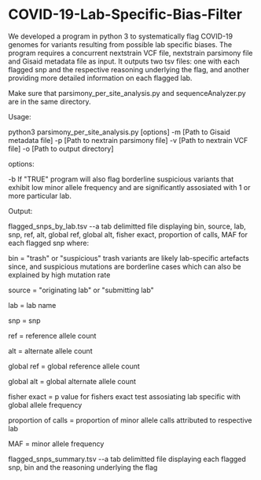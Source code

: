 # COVID-19-Lab-Specific-Bias-Filter
We developed a program in python 3 to systematically flag COVID-19 genomes for variants resulting from possible lab specific biases. The program requires a concurrent nextstrain VCF file, nextstrain parsimony file and Gisaid metadata file as input. It outputs two tsv files: one with each flagged snp and the respective reasoning underlying the flag, and another providing more detailed information on each flagged lab.


Make sure that parsimony_per_site_analysis.py and sequenceAnalyzer.py are in the same directory.

Usage:

python3 parsimony_per_site_analysis.py [options] -m [Path to Gisaid metadata file] -p [Path to nextrain parsimony file] -v [Path to nextrain VCF file] -o [Path to output directory]

options:

-b If "TRUE" program will also flag borderline suspicious variants that exhibit low minor allele frequency and are significantly assosiated with 1 or more particular lab.

Output:

flagged_snps_by_lab.tsv --a tab delimitted file displaying bin, source, lab, snp, ref, alt, global ref, global alt, fisher exact, proportion of calls, MAF for each flagged snp where:

bin = "trash" or "suspicious" trash variants are likely lab-specific artefacts since, and suspicious mutations are borderline cases which can also be explained by high mutation rate 

source = "originating lab" or "submitting lab"

lab = lab name

snp = snp

ref = reference allele count

alt = alternate allele count

global ref = global reference allele count

global alt = global alternate allele count

fisher exact = p value for fishers exact test assosiating lab specific with global allele frequency

proportion of calls = proportion of minor allele calls attributed to respective lab

MAF = minor allele frequency

flagged_snps_summary.tsv --a tab delimitted file displaying each flagged snp, bin and the reasoning underlying the flag

